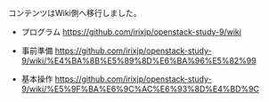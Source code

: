 コンテンツはWiki側へ移行しました。

* プログラム https://github.com/irixjp/openstack-study-9/wiki

* 事前準備 https://github.com/irixjp/openstack-study-9/wiki/%E4%BA%8B%E5%89%8D%E6%BA%96%E5%82%99
* 基本操作 https://github.com/irixjp/openstack-study-9/wiki/%E5%9F%BA%E6%9C%AC%E6%93%8D%E4%BD%9C